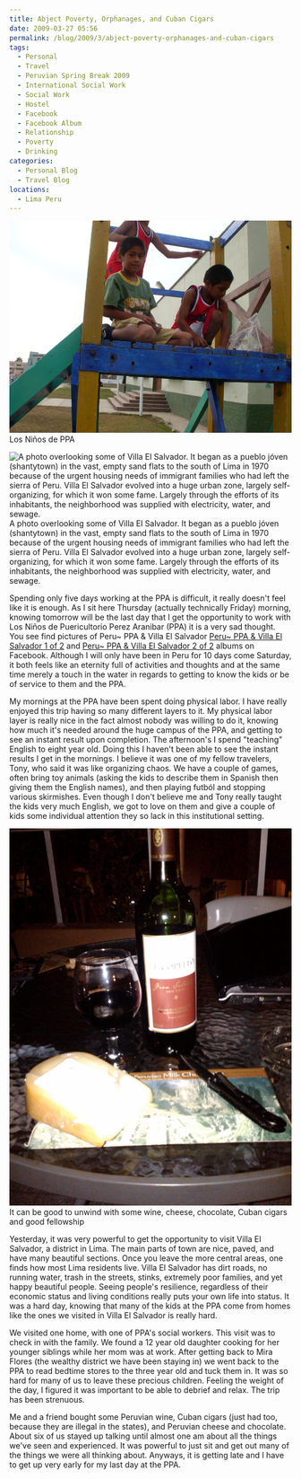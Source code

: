 ```yaml
---
title: Abject Poverty, Orphanages, and Cuban Cigars
date: 2009-03-27 05:56
permalink: /blog/2009/3/abject-poverty-orphanages-and-cuban-cigars
tags:
  - Personal
  - Travel
  - Peruvian Spring Break 2009
  - International Social Work
  - Social Work
  - Hostel
  - Facebook
  - Facebook Album
  - Relationship
  - Poverty
  - Drinking
categories:
  - Personal Blog
  - Travel Blog
locations: 
  - Lima Peru
---
```


![ Los Niños de PPA ][1] Los Niños de PPA

![ A photo overlooking some of Villa El Salvador. It began as a pueblo jóven (shantytown) in the vast, empty sand flats to the south of Lima in 1970 because of the urgent housing needs of immigrant families who had left the sierra of Peru. Villa El Salvador evolved into a huge urban zone, largely self-organizing, for which it won some fame. Largely through the efforts of its inhabitants, the neighborhood was supplied with electricity, water, and sewage. ][2] A photo overlooking some of Villa El Salvador. It began as a pueblo jóven (shantytown) in the vast, empty sand flats to the south of Lima in 1970 because of the urgent housing needs of immigrant families who had left the sierra of Peru. Villa El Salvador evolved into a huge urban zone, largely self-organizing, for which it won some fame. Largely through the efforts of its inhabitants, the neighborhood was supplied with electricity, water, and sewage.

   [1]: /assets/media/lima-peru-ppa-ninos-children.JPG
   [2]: /assets/media/photo-lima-villa-el-salvador.jpg

Spending only five days working at the PPA is difficult, it really doesn't feel like it is enough. As I sit here Thursday (actually technically Friday) morning, knowing tomorrow will be the last day that I get the opportunity to work with Los Niños de Puericultorio Perez Aranibar (PPA) it is a very sad thought. You see find pictures of Peru~ PPA & Villa El Salvador [Peru~ PPA & Villa El Salvador 1 of 2][3] and [Peru~ PPA & Villa El Salvador 2 of 2][4] albums on Facebook. Although I will only have been in Peru for 10 days come Saturday, it both feels like an eternity full of activities and thoughts and at the same time merely a touch in the water in regards to getting to know the kids or be of service to them and the PPA.

   [3]: https://www.facebook.com/media/set/?set=a.515252293556.2033999.44504407&type=1&l=76325748c3
   [4]: https://www.facebook.com/media/set/?set=a.515253645846.2034002.44504407&type=1&l=238bcf0f0a

My mornings at the PPA have been spent doing physical labor. I have really enjoyed this trip having so many different layers to it. My physical labor layer is really nice in the fact almost nobody was willing to do it, knowing how much it's needed around the huge campus of the PPA, and getting to see an instant result upon completion. The afternoon's I spend "teaching" English to eight year old. Doing this I haven't been able to see the instant results I get in the mornings. I believe it was one of my fellow travelers, Tony, who said it was like organizing chaos. We have a couple of games, often bring toy animals (asking the kids to describe them in Spanish then giving them the English names), and then playing futból and stopping various skirmishes. Even though I don't believe me and Tony really taught the kids very much English, we got to love on them and give a couple of kids some individual attention they so lack in this institutional setting.  


![ It can be good to unwind with some wine, cheese, chocolate, Cuban cigars and good fellowship ][5] It can be good to unwind with some wine, cheese, chocolate, Cuban cigars and good fellowship

   [5]: /assets/media/lima-peru-wine-cheese-chocolate.jpg

Yesterday, it was very powerful to get the opportunity to visit Villa El Salvador, a district in Lima. The main parts of town are nice, paved, and have many beautiful sections. Once you leave the more central areas, one finds how most Lima residents live. Villa El Salvador has dirt roads, no running water, trash in the streets, stinks, extremely poor families, and yet happy beautiful people. Seeing people's resilience, regardless of their economic status and living conditions really puts your own life into status. It was a hard day, knowing that many of the kids at the PPA come from homes like the ones we visited in Villa El Salvador is really hard.

We visited one home, with one of PPA's social workers. This visit was to check in with the family. We found a 12 year old daughter cooking for her younger siblings while her mom was at work. After getting back to Mira Flores (the wealthy district we have been staying in) we went back to the PPA to read bedtime stores to the three year old and tuck them in. It was so hard for many of us to leave these precious children. Feeling the weight of the day, I figured it was important to be able to debrief and relax. The trip has been strenuous.

Me and a friend bought some Peruvian wine, Cuban cigars (just had too, because they are illegal in the states), and Peruvian cheese and chocolate. About six of us stayed up talking until almost one am about all the things we've seen and experienced. It was powerful to just sit and get out many of the things we were all thinking about. Anyways, it is getting late and I have to get up very early for my last day at the PPA.